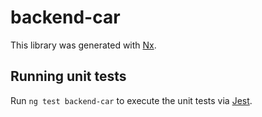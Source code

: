 # backend-car

This library was generated with [Nx](https://nx.dev).

## Running unit tests

Run `ng test backend-car` to execute the unit tests via [Jest](https://jestjs.io).
